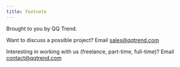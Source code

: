 ```yaml
---
title: footnote
---
```


Brought to you by QQ Trend.

Want to discuss a possible project? Email sales@qqtrend.com

Interesting in working with us (freelance, part-time, full-time)? Email contact@qqtrend.com
